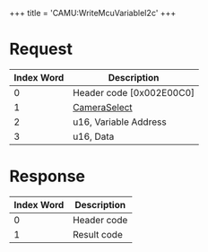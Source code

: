 +++
title = 'CAMU:WriteMcuVariableI2c'
+++

# Request

| Index Word | Description                                             |
|------------|---------------------------------------------------------|
| 0          | Header code \[0x002E00C0\]                              |
| 1          | [CameraSelect](Camera_Services#CameraSelect "wikilink") |
| 2          | u16, Variable Address                                   |
| 3          | u16, Data                                               |

# Response

| Index Word | Description |
|------------|-------------|
| 0          | Header code |
| 1          | Result code |